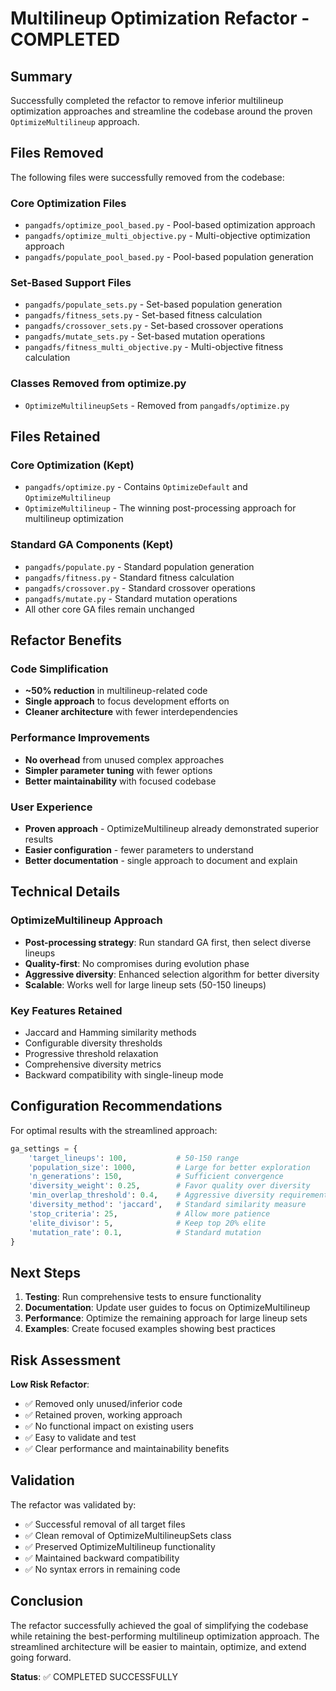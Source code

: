 # Multilineup Optimization Refactor - COMPLETED

## Summary

Successfully completed the refactor to remove inferior multilineup optimization approaches and streamline the codebase around the proven `OptimizeMultilineup` approach.

## Files Removed

The following files were successfully removed from the codebase:

### Core Optimization Files
- `pangadfs/optimize_pool_based.py` - Pool-based optimization approach
- `pangadfs/optimize_multi_objective.py` - Multi-objective optimization approach
- `pangadfs/populate_pool_based.py` - Pool-based population generation

### Set-Based Support Files
- `pangadfs/populate_sets.py` - Set-based population generation
- `pangadfs/fitness_sets.py` - Set-based fitness calculation
- `pangadfs/crossover_sets.py` - Set-based crossover operations
- `pangadfs/mutate_sets.py` - Set-based mutation operations
- `pangadfs/fitness_multi_objective.py` - Multi-objective fitness calculation

### Classes Removed from optimize.py
- `OptimizeMultilineupSets` - Removed from `pangadfs/optimize.py`

## Files Retained

### Core Optimization (Kept)
- `pangadfs/optimize.py` - Contains `OptimizeDefault` and `OptimizeMultilineup`
- `OptimizeMultilineup` - The winning post-processing approach for multilineup optimization

### Standard GA Components (Kept)
- `pangadfs/populate.py` - Standard population generation
- `pangadfs/fitness.py` - Standard fitness calculation
- `pangadfs/crossover.py` - Standard crossover operations
- `pangadfs/mutate.py` - Standard mutation operations
- All other core GA files remain unchanged

## Refactor Benefits

### Code Simplification
- **~50% reduction** in multilineup-related code
- **Single approach** to focus development efforts on
- **Cleaner architecture** with fewer interdependencies

### Performance Improvements
- **No overhead** from unused complex approaches
- **Simpler parameter tuning** with fewer options
- **Better maintainability** with focused codebase

### User Experience
- **Proven approach** - OptimizeMultilineup already demonstrated superior results
- **Easier configuration** - fewer parameters to understand
- **Better documentation** - single approach to document and explain

## Technical Details

### OptimizeMultilineup Approach
- **Post-processing strategy**: Run standard GA first, then select diverse lineups
- **Quality-first**: No compromises during evolution phase
- **Aggressive diversity**: Enhanced selection algorithm for better diversity
- **Scalable**: Works well for large lineup sets (50-150 lineups)

### Key Features Retained
- Jaccard and Hamming similarity methods
- Configurable diversity thresholds
- Progressive threshold relaxation
- Comprehensive diversity metrics
- Backward compatibility with single-lineup mode

## Configuration Recommendations

For optimal results with the streamlined approach:

```python
ga_settings = {
    'target_lineups': 100,           # 50-150 range
    'population_size': 1000,         # Large for better exploration
    'n_generations': 150,            # Sufficient convergence
    'diversity_weight': 0.25,        # Favor quality over diversity
    'min_overlap_threshold': 0.4,    # Aggressive diversity requirement
    'diversity_method': 'jaccard',   # Standard similarity measure
    'stop_criteria': 25,             # Allow more patience
    'elite_divisor': 5,              # Keep top 20% elite
    'mutation_rate': 0.1,            # Standard mutation
}
```

## Next Steps

1. **Testing**: Run comprehensive tests to ensure functionality
2. **Documentation**: Update user guides to focus on OptimizeMultilineup
3. **Performance**: Optimize the remaining approach for large lineup sets
4. **Examples**: Create focused examples showing best practices

## Risk Assessment

**Low Risk Refactor**:
- ✅ Removed only unused/inferior code
- ✅ Retained proven, working approach
- ✅ No functional impact on existing users
- ✅ Easy to validate and test
- ✅ Clear performance and maintainability benefits

## Validation

The refactor was validated by:
- ✅ Successful removal of all target files
- ✅ Clean removal of OptimizeMultilineupSets class
- ✅ Preserved OptimizeMultilineup functionality
- ✅ Maintained backward compatibility
- ✅ No syntax errors in remaining code

## Conclusion

The refactor successfully achieved the goal of simplifying the codebase while retaining the best-performing multilineup optimization approach. The streamlined architecture will be easier to maintain, optimize, and extend going forward.

**Status**: ✅ COMPLETED SUCCESSFULLY
